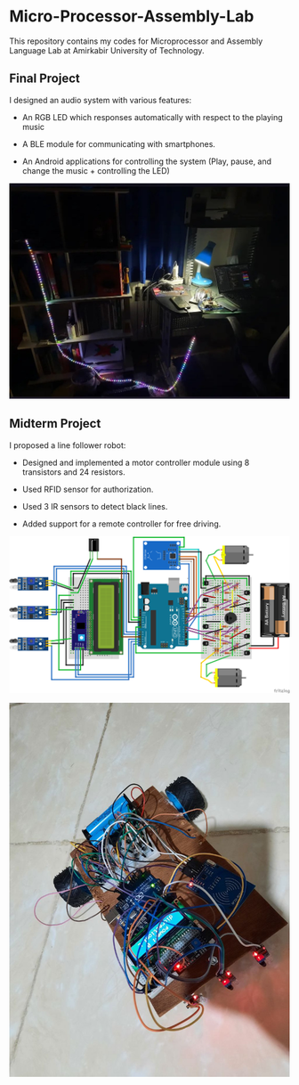 # Micro-Processor-Assembly-Lab

This repository contains my codes for Microprocessor and Assembly Language Lab at Amirkabir University of Technology.


## Final Project

I designed an audio system with various features:

- An RGB LED which responses automatically with respect to the playing music 

- A BLE module for communicating with smartphones.

- An Android applications for controlling the system (Play, pause, and change the music + controlling the LED) 

![](./10-Final%20Project(Bluetooth%20Audio%20System)/result.jpeg)


## Midterm Project

I proposed a line follower robot:

- Designed and implemented a motor controller module using 8 transistors and 24 resistors.

- Used RFID sensor for authorization.

- Used 3 IR sensors to detect black lines.

- Added support for a remote controller for free driving.

![](./06-%20Mini%20Project%20(Line%20Follower%20Robot)/Circuit.png)

![](./06-%20Mini%20Project%20(Line%20Follower%20Robot)/Images/Robot5.jpg)


